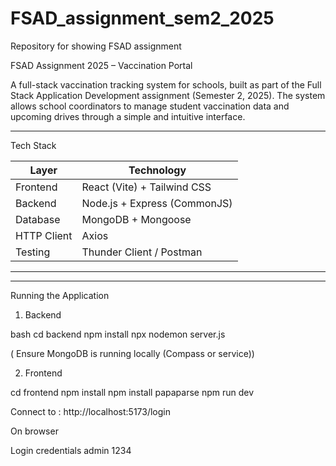 # FSAD_assignment_sem2_2025
Repository for showing FSAD assignment

FSAD Assignment 2025 – Vaccination Portal

A full-stack vaccination tracking system for schools, built as part of the Full Stack Application Development assignment (Semester 2, 2025). The system allows school coordinators to manage student vaccination data and upcoming drives through a simple and intuitive interface.

---

Tech Stack

| Layer      | Technology         |
|------------|--------------------|
| Frontend   | React (Vite) + Tailwind CSS |
| Backend    | Node.js + Express (CommonJS) |
| Database   | MongoDB + Mongoose |
| HTTP Client | Axios              |
| Testing    | Thunder Client / Postman |

---

---

Running the Application

1. Backend

bash
cd backend
npm install
npx nodemon server.js

( Ensure MongoDB is running locally (Compass or service))

2. Frontend

cd frontend
npm install
npm install papaparse
npm run dev

Connect to : 
http://localhost:5173/login

On browser

Login credentials
  admin 
  1234
